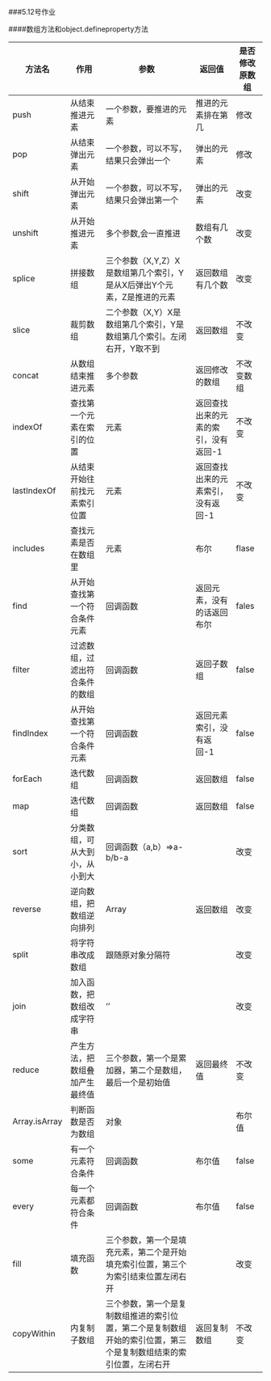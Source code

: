 ###5.12号作业

####数组方法和object.defineproperty方法

方法名|作用|参数|返回值|是否修改原数组
--- | ---- |--- | --- | ---
push|从结束推进元素|一个参数，要推进的元素|推进的元素排在第几|修改
pop|从结束弹出元素|一个参数，可以不写，结果只会弹出一个|弹出的元素|修改
shift|从开始弹出元素|一个参数，可以不写，结果只会弹出第一个|弹出的元素|改变
unshift|从开始推进元素|多个参数,会一直推进|数组有几个数|改变
splice|拼接数组|三个参数（X,Y,Z）X是数组第几个索引，Y是从X后弹出Y个元素，Z是推进的元素|返回数组有几个数|改变
slice|裁剪数组|二个参数（X,Y）X是数组第几个索引，Y是数组第几个索引。左闭右开，Y取不到|返回数组|不改变
concat|从数组结束推进元素|多个参数|返回修改的数组|不改变数组
indexOf|查找第一个元素在索引的位置|元素|返回查找出来的元素的索引，没有返回-1|不改变
lastIndexOf|从结束开始往前找元素索引位置|元素|返回查找出来的元素索引，没有返回-1|不改变
includes|查找元素是否在数组里|元素|布尔|flase
find|从开始查找第一个符合条件元素|回调函数|返回元素，没有的话返回布尔|fales
filter|过滤数组，过滤出符合条件的数组|回调函数|返回子数组|false
findIndex|从开始查找第一个符合条件元素|回调函数|返回元素索引，没有返回-1|false
forEach|迭代数组|回调函数|返回数组|false
map|迭代数组|回调函数|返回数组|false
sort|分类数组，可从大到小，从小到大|回调函数（a,b）=>a-b/b-a||改变
reverse|逆向数组，把数组逆向排列|Array|返回数组|改变
split|将字符串改成数组|跟随原对象分隔符||改变
join|加入函数，把数组改成字符串|‘’||改变
reduce|产生方法，把数组叠加产生最终值|三个参数，第一个是累加器，第二个是数组，最后一个是初始值|返回最终值|不改变
Array.isArray|判断函数是否为数组|对象||布尔值
some|有一个元素符合条件|回调函数|布尔值|false
every|每一个元素都符合条件|回调函数|布尔值|false
fill|填充函数|三个参数，第一个是填充元素，第二个是开始填充索引位置，第三个为索引结束位置左闭右开||改变
copyWithin|内复制子数组|三个参数，第一个是复制数组推进的索引位置，第二个是复制数组开始的索引位置，第三个是复制数组结束的索引位置，左闭右开|返回复制数组|不改变

